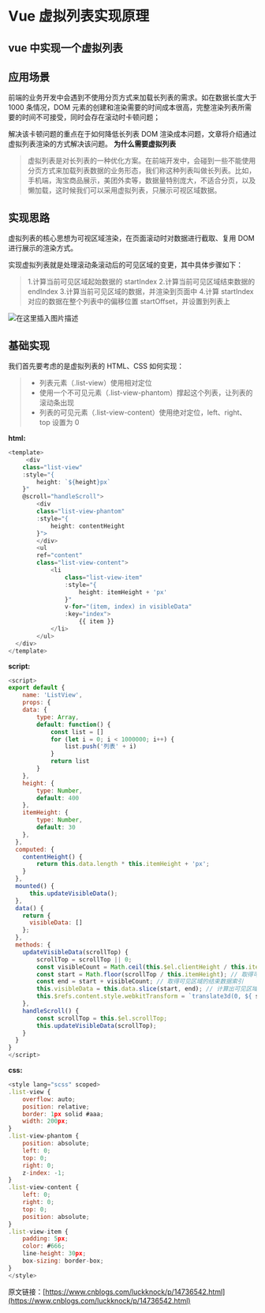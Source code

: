 # Vue 虚拟列表实现原理

## vue 中实现一个虚拟列表

## **应用场景**

前端的业务开发中会遇到不使用分页方式来加载长列表的需求。如在数据长度大于 1000 条情况，DOM 元素的创建和渲染需要的时间成本很高，完整渲染列表所需要的时间不可接受，同时会存在滚动时卡顿问题；

解决该卡顿问题的重点在于如何降低长列表 DOM 渲染成本问题，文章将介绍通过虚拟列表渲染的方式解决该问题。
**为什么需要虚拟列表**

> 虚拟列表是对长列表的一种优化方案。在前端开发中，会碰到一些不能使用分页方式来加载列表数据的业务形态，我们称这种列表叫做长列表。比如，手机端，淘宝商品展示，美团外卖等，数据量特别庞大，不适合分页，以及懒加载，这时候我们可以采用虚拟列表，只展示可视区域数据。

## 实现思路

虚拟列表的核心思想为可视区域渲染，在页面滚动时对数据进行截取、复用 DOM 进行展示的渲染方式。

实现虚拟列表就是处理滚动条滚动后的可见区域的变更，其中具体步骤如下：

> 1.计算当前可见区域起始数据的 startIndex 2.计算当前可见区域结束数据的 endIndex 3.计算当前可见区域的数据，并渲染到页面中 4.计算 startIndex 对应的数据在整个列表中的偏移位置 startOffset，并设置到列表上

![在这里插入图片描述](https://img-blog.csdnimg.cn/2e0e67cdea8c4aae86a78364a7b2e3f4.png?x-oss-process=image/watermark,type_ZHJvaWRzYW5zZmFsbGJhY2s,shadow_50,text_Q1NETiBA6buE5LiN6YCX,size_20,color_FFFFFF,t_70,g_se,x_16)

## 基础实现

我们首先要考虑的是虚拟列表的 HTML、CSS 如何实现：

> - 列表元素（.list-view）使用相对定位
> - 使用一个不可见元素（.list-view-phantom）撑起这个列表，让列表的滚动条出现
> - 列表的可见元素（.list-view-content）使用绝对定位，left、right、top 设置为 0

**html:**

```javascript
<template>
     <div
    class="list-view"
    :style="{
        height: `${height}px`
    }"
    @scroll="handleScroll">
        <div
        class="list-view-phantom"
        :style="{
            height: contentHeight
        }">
        </div>
        <ul
        ref="content"
        class="list-view-content">
            <li
                class="list-view-item"
                :style="{
                    height: itemHeight + 'px'
                }"
                v-for="(item, index) in visibleData"
                :key="index">
                    {{ item }}
            </li>
        </ul>
  </div>
</template>
```

**script:**

```javascript
<script>
export default {
    name: 'ListView',
    props: {
    data: {
        type: Array,
        default: function() {
            const list = []
            for (let i = 0; i < 1000000; i++) {
                list.push('列表' + i)
            }
            return list
        }
    },
    height: {
        type: Number,
        default: 400
    },
    itemHeight: {
        type: Number,
        default: 30
    },
  },
  computed: {
    contentHeight() {
        return this.data.length * this.itemHeight + 'px';
    }
  },
  mounted() {
      this.updateVisibleData();
  },
  data() {
    return {
      visibleData: []
    };
  },
  methods: {
    updateVisibleData(scrollTop) {
        scrollTop = scrollTop || 0;
        const visibleCount = Math.ceil(this.$el.clientHeight / this.itemHeight); // 取得可见区域的可见列表项数量
        const start = Math.floor(scrollTop / this.itemHeight); // 取得可见区域的起始数据索引
        const end = start + visibleCount; // 取得可见区域的结束数据索引
        this.visibleData = this.data.slice(start, end); // 计算出可见区域对应的数据，让 Vue.js 更新
        this.$refs.content.style.webkitTransform = `translate3d(0, ${ start * this.itemHeight }px, 0)`; // 把可见区域的 top 设置为起始元素在整个列表中的位置（使用 transform 是为了更好的性能）
    },
    handleScroll() {
        const scrollTop = this.$el.scrollTop;
        this.updateVisibleData(scrollTop);
    }
  }
}
</script>
```

**css:**

```javascript
<style lang="scss" scoped>
.list-view {
    overflow: auto;
    position: relative;
    border: 1px solid #aaa;
    width: 200px;
}
.list-view-phantom {
    position: absolute;
    left: 0;
    top: 0;
    right: 0;
    z-index: -1;
}
.list-view-content {
    left: 0;
    right: 0;
    top: 0;
    position: absolute;
}
.list-view-item {
    padding: 5px;
    color: #666;
    line-height: 30px;
    box-sizing: border-box;
}
</style>
```

原文链接：[https://www.cnblogs.com/luckknock/p/14736542.html](https://www.cnblogs.com/luckknock/p/14736542.html)
